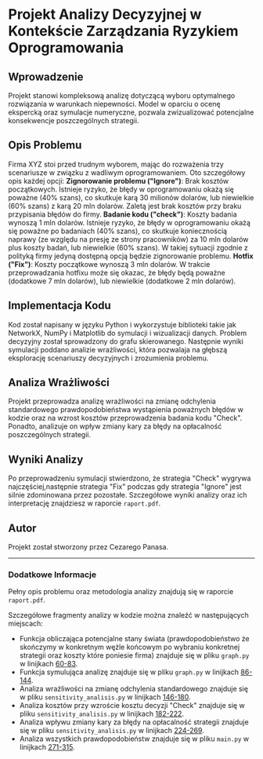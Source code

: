 # Projekt Analizy Decyzyjnej w Kontekście Zarządzania Ryzykiem Oprogramowania

## Wprowadzenie

Projekt stanowi kompleksową analizę dotyczącą wyboru optymalnego rozwiązania w  warunkach niepewności. Model w oparciu o ocenę ekspercką oraz symulacje numeryczne, pozwala zwizualizować potencjalne konsekwencje poszczególnych strategii.

## Opis Problemu

Firma XYZ stoi przed trudnym wyborem, mając do rozważenia trzy scenariusze w związku z wadliwym oprogramowaniem. Oto szczegółowy opis każdej opcji: **Zignorowanie problemu ("Ignore")**: Brak kosztów początkowych. Istnieje ryzyko, że błędy w oprogramowaniu okażą się poważne (40% szans), co skutkuje karą 30 milionów dolarów, lub niewielkie (60% szans) z karą 20 mln dolarów. Zaletą jest brak kosztów przy braku przypisania błędów do firmy. **Badanie kodu ("check")**: Koszty badania wynoszą 1 mln dolarów. Istnieje ryzyko, że błędy w oprogramowaniu okażą się poważne po badaniach (40% szans), co skutkuje koniecznością naprawy (ze względu na presję ze strony pracowników) za 10 mln dolarów plus koszty badań, lub niewielkie (60% szans). W takiej sytuacji zgodnie z polityką firmy jedyną dostępną opcją będzie zignorowanie problemu. **Hotfix ("Fix")**: Koszty początkowe wynoszą 3 mln dolarów. W trakcie przeprowadzania hotfixu może się okazac, że błędy będą poważne (dodatkowe 7 mln dolarów), lub niewielkie (dodatkowe 2 mln dolarów). 

## Implementacja Kodu

Kod został napisany w języku Python i wykorzystuje biblioteki takie jak NetworkX, NumPy i Matplotlib do symulacji i wizualizacji danych. Problem decyzyjny został sprowadzony do grafu skierowanego. Następnie wyniki symulacji poddano analizie wrażliwości, która pozwalaja na głębszą eksplorację scenariuszy decyzyjnych i zrozumienia problemu.

## Analiza Wrażliwości

Projekt przeprowadza analizę wrażliwości na zmianę odchylenia standardowego prawdopodobieństwa wystąpienia poważnych błędów w kodzie oraz na wzrost kosztów przeprowadzenia badania kodu "Check". Ponadto, analizuje on wpływ zmiany kary za błędy na opłacalność poszczególnych strategii.

## Wyniki Analizy

Po przeprowadzeniu symulacji stwierdzono, że strategia "Check" wygrywa najczęściej,następnie strategia "Fix" podczas gdy strategia "Ignore" jest silnie zdominowana przez pozostałe. Szczegółowe wyniki analizy oraz ich interpretację znajdziesz w raporcie `raport.pdf`.


## Autor

Projekt został stworzony przez Cezarego Panasa.

---

### Dodatkowe Informacje

Pełny opis problemu oraz metodologia analizy znajdują się w raporcie `raport.pdf`.

Szczegółowe fragmenty analizy w kodzie można znaleźć w następujących miejscach:
- Funkcja obliczająca potencjalne stany świata (prawdopodobieństwo że skończymy w konkretnym węźle końcowym po wybraniu konkretnej strategii oraz koszty które poniesie firma) znajduje się w pliku `graph.py` w linijkach [60-83]([https://github.com/czareek/Decision-Tree/edit/main/README.md](https://github.com/czareek/Decision-Tree/blob/main/graph.py)).
- Funkcja symulująca analizę znajduje się w pliku `graph.py` w linijkach [86-144](https://github.com/czareek/Decision-Tree/blob/main/graph.py).
- Analiza wrażliwości na zmianę odchylenia standardowego znajduje się w pliku `sensitivity_analisis.py` w linijkach [146-180](https://github.com/czareek/Decision-Tree/blob/main/sensitivity_analisis.py).
- Analiza kosztów przy wzroście kosztu decyzji "Check" znajduje się w pliku `sensitivity_analisis.py` w linijkach [182-222](https://github.com/czareek/Decision-Tree/blob/main/sensitivity_analisis.py).
- Analiza wpływu zmiany kary za błędy na opłacalność strategii znajduje się w pliku `sensitivity_analisis.py` w linijkach [224-269](https://github.com/czareek/Decision-Tree/blob/main/sensitivity_analisis.py).
- Analiza wszystkich prawdopodobieństw znajduje się w pliku `main.py` w linijkach [271-315](https://github.com/czareek/Decision-Tree/blob/main/sensitivity_analisis.py).

